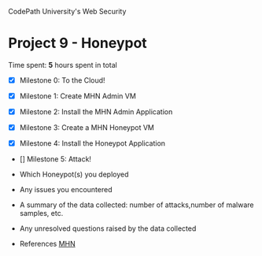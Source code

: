 CodePath University's Web Security

# Project 9 - Honeypot

Time spent: **5** hours spent in total

- [x]	Milestone 0: To the Cloud!

- [x]	Milestone 1: Create MHN Admin VM

- [x] Milestone 2: Install the MHN Admin Application

- [x] Milestone 3: Create a MHN Honeypot VM

- [x] Milestone 4: Install the Honeypot Application

- [] Milestone 5: Attack!


- Which Honeypot(s) you deployed
- Any issues you encountered
- A summary of the data collected: number of attacks,number of malware samples, etc.
- Any unresolved questions raised by the data collected
- References
[MHN](https://github.com/threatstream/mhn#installing-server-tested-ubuntu-12043-x86_64-and-centos-67 "MHN")
